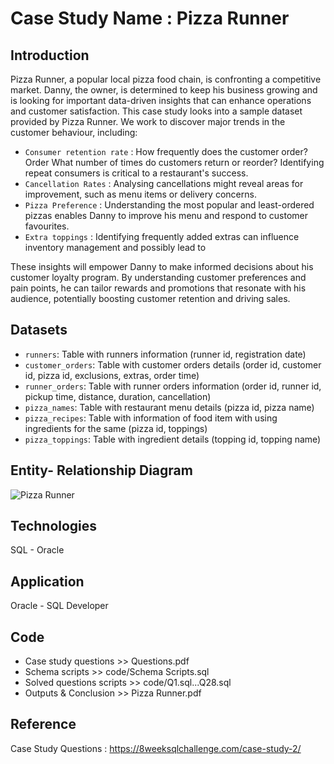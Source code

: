 # Case Study Name : Pizza Runner


## Introduction
Pizza Runner, a popular local pizza food chain, is confronting a competitive market. Danny, the owner, is determined to keep his business growing and is looking for important data-driven insights that can enhance operations and customer satisfaction. This case study looks into a sample dataset provided by Pizza Runner. We work to discover major trends in the customer behaviour, including:

* `Consumer retention rate` : How frequently does the customer order? Order What number of times do customers return or reorder? Identifying repeat consumers is critical to a restaurant's success.
* `Cancellation Rates` : Analysing cancellations might reveal areas for improvement, such as menu items or delivery concerns.
* `Pizza Preference` : Understanding the most popular and least-ordered pizzas enables Danny to improve his menu and respond to customer favourites.
* `Extra toppings` : Identifying frequently added extras can influence inventory management and possibly lead to

These insights will empower Danny to make informed decisions about his customer loyalty program. By understanding customer preferences and pain points, he can tailor rewards and promotions that resonate with his audience, potentially boosting customer retention and driving sales.


## Datasets
* `runners`: Table with runners information (runner id, registration date)
* `customer_orders`: Table with customer orders details (order id, customer id, pizza id, exclusions, extras, order time)
* `runner_orders`: Table with runner orders information (order id, runner id, pickup time, distance, duration, cancellation)
* `pizza_names`: Table with restaurant menu details (pizza id, pizza name)
* `pizza_recipes`: Table with information of food item with using ingredients for the same (pizza id, toppings)
* `pizza_toppings`: Table with ingredient details (topping id, topping name)

## Entity- Relationship Diagram
![Pizza Runner](https://github.com/user-attachments/assets/84982c32-a42d-4b74-abd4-198a043217ce)



## Technologies
SQL - Oracle


## Application
Oracle - SQL Developer


## Code
- Case study questions >> Questions.pdf
- Schema scripts >> code/Schema Scripts.sql
- Solved questions scripts >> code/Q1.sql...Q28.sql
- Outputs & Conclusion >> Pizza Runner.pdf


## Reference
Case Study Questions : https://8weeksqlchallenge.com/case-study-2/
